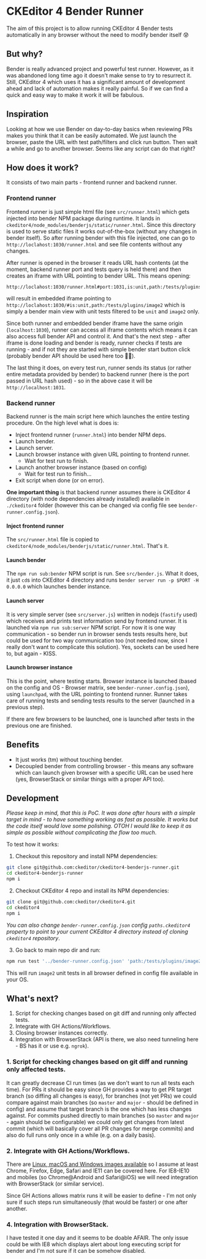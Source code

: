 # CKEditor 4 Bender Runner

The aim of this project is to allow running CKEditor 4 Bender tests automatically in any browser without the need to modify bender itself 😰

## But why?

Bender is really advanced project and powerful test runner. However, as it was abandoned long time ago it doesn't make sense to try to resurrect it. Still, CKEditor 4 which uses it has a significant amount of development ahead and lack of automation makes it really painful. So if we can find a quick and easy way to make it work it will be fabulous.

## Inspiration

Looking at how we use Bender on day-to-day basics when reviewing PRs makes you think that it can be easily automated. We just launch the browser, paste the URL with test path/filters and click run button. Then wait a while and go to another browser. Seems like any script can do that right?

## How does it work?

It consists of two main parts - frontend runner and backend runner.

### Frontend runner

Frontend runner is just simple html file (see `src/runner.html`) which gets injected into bender NPM package during runtime. It lands in `ckeditor4/node_modules/benderjs/static/runner.html`. Since this directory is used to serve static files it works out-of-the-box (without any changes in bender itself). So after running bender with this file injected, one can go to `http://loclahost:1030/runner.html` and see file contents without any changes.

After runner is opened in the browser it reads URL hash contents (at the moment, backend runner port and tests query is held there) and then creates an iframe with URL pointing to bender URL. This means opening:

```
http://loclahost:1030/runner.html#port:1031,is:unit,path:/tests/plugins/image2
```

will result in embedded iframe pointing to `http://loclahost:1030/#is:unit,path:/tests/plugins/image2` which is simply a bender main view with unit tests filtered to be `unit` and `image2` only.

Since both runner and embedded bender iframe have the same origin (`localhost:1030`), runner can access all iframe contents which means it can also access full bender API and control it. And that's the next step - after iframe is done loading and bender is ready, runner checks if tests are running - and if not they are started with simple bender start button click (probably bender API should be used here too 🤔🙈).

The last thing it does, on every test run, runner sends its status (or rather entire metadata provided by bender) to backend runner (here is the port passed in URL hash used) - so in the above case it will be `http://localhost:1031`.

### Backend runner

Backend runner is the main script here which launches the entire testing procedure. On the high level what is does is:

* Inject frontend runner (`runner.html`) into bender NPM deps.
* Launch bender.
* Launch server.
* Launch browser instance with given URL pointing to frontend runner.
    * Wait for test run to finish.
* Launch another browser instance (based on config)
    * Wait for test run to finish...
* Exit script when done (or on error).

**One important thing** is that backend runner assumes there is CKEditor 4 directory (with node dependencies already installed) available in `./ckeditor4` folder (however this can be changed via config file see `bender-runner.config.json`).

#### Inject frontend runner

The `src/runner.html` file is copied to `ckeditor4/node_modules/benderjs/static/runner.html`. That's it.

#### Launch bender

The `npm run sub:bender` NPM script is run. See `src/bender.js`. What it does, it just `cd`s into CKEditor 4 directory and runs `bender server run -p $PORT -H 0.0.0.0` which launches bender instance.

#### Launch server

It is very simple server (see `src/server.js`) written in nodejs (`fastify` used) which receives and prints test information send by frontend runner. It is launched via `npm run sub:server` NPM script. For now it is one way communication - so bender run in browser sends tests results here, but could be used for two way communication too (not needed now, since I really don't want to complicate this solution). Yes, sockets can be used here to, but again - KISS.

#### Launch browser instance

This is the point, where testing starts. Browser instance is launched (based on the config and OS - Browser matrix, see `bender-runner.config.json`), using `launchpad`, with the URL pointing to frontend runner. Runner takes care of running tests and sending tests results to the server (launched in a previous step).

If there are few browsers to be launched, one is launched after tests in the previous one are finished.

## Benefits

* It just works (tm) without touching bender.
* Decoupled bender from controlling browser - this means any software which can launch given browser with a specific URL can be used here (yes, BrowserStack or similar things with a proper API too).

## Development

_Please keep in mind, that this is PoC. It was done after hours with a simple target in mind - to have something working as fast as possible. It works but the code itself would love some polishing. OTOH I would like to keep it as simple as possible without complicating the flow too much_.

To test how it works:

1. Checkout this repository and install NPM dependencies:

```bash
git clone git@github.com:ckeditor/ckeditor4-benderjs-runner.git
cd ckeditor4-benderjs-runner
npm i
```

2. Checkout CKEditor 4 repo and install its NPM dependencies:

```bash
git clone git@github.com:ckeditor/ckeditor4.git
cd ckeditor4
npm i
```

_You can also change `bender-runner.config.json` config `paths.ckeditor4` property to point to your current CKEditor 4 directory instead of cloning `ckeditor4` repository_.

3. Go back to main repo dir and run:

```bash
npm run test '../bender-runner.config.json' 'path:/tests/plugins/image2'
```

This will run `image2` unit tests in all browser defined in config file available in your OS.

## What's next?

1. Script for checking changes based on git diff and running only affected tests.
1. Integrate with GH Actions/Workflows.
1. Closing browser instances correctly.
1. Integration with BrowserStack (API is there, we also need tunneling here - BS has it or use e.g. `ngrok`).

### 1. Script for checking changes based on git diff and running only affected tests.

It can greatly decrease CI run times (as we don't want to run all tests each time). For PRs it should be easy since GH provides a way to get PR target branch (so diffing all changes is easy), for branches (not yet PRs) we could compare against main branches (so `master` and `major` - should be defined in config) and assume that target branch is the one which has less changes against. For commits pushed directly to main branches (so `master` and `major` - again should be configurable) we could only get changes from latest commit (which will basically cover all PR changes for merge commits) and also do full runs only once in a while (e.g. on a daily basis).

### 2. Integrate with GH Actions/Workflows.

There are [Linux, macOS and Windows images available](https://docs.github.com/en/free-pro-team@latest/actions/reference/specifications-for-github-hosted-runners#supported-runners-and-hardware-resources) so I assume at least Chrome, Firefox, Edge, Safari and IE11 can be covered here. For IE8-IE10 and mobiles (so Chrome@Android and Safari@iOS) we will need integration with BrowserStack (or similar service).

Since GH Actions allows matrix runs it will be easier to define - I'm not only sure if such steps run simultaneously (that would be faster) or one after another.

### 4. Integration with BrowserStack.

I have tested it one day and it seems to be doable AFAIR. The only issue could be with IE8 which displays alert about long executing script for bender and I'm not sure if it can be somehow disabled.
